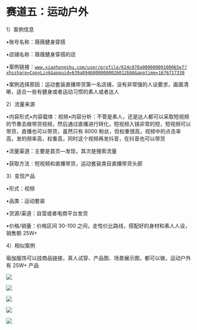 # 赛道五：运动户外

1）案例信息

•账号名称：薇薇健身穿搭

•店铺名称：薇薇健身穿搭的店

•案例链接：[`www.xiaohongshu.com/user/profile/624c078a00000000100065e7?xhsshare=CopyLink&appuid=639a89460000000026012bb6&apptime=1676717338`](https://www.xiaohongshu.com/user/profile/624c078a00000000100065e7?xhsshare=CopyLink&appuid=639a89460000000026012bb6&apptime=1676717338)

•案例选择原因：运动套装直播带货第一名店铺，没有非常强的人设要求，画面清晰，适合一些有健身或者运动习惯的素人或者达人

2）流量来源

•内容形式•内容载体：视频•内容分析：不管是素人，还是达人都可以采取短视频的节奏去做带货视频，然后通过直播进行转化，短视频入镜非常的短，短视频可以带货，直播也可以带货，虽然只有 8000 粉丝，但权重很高，视频中的点击率高，发的频率高，权重高，同时这个视频再发抖音，在抖音也可以带货

•流量渠道：主要是首页—发现，其次是搜索流量

•获取方法：短视频和直播带货，运动套装类目直播带货头部

3）变现产品

•形式：视频

•品类：运动套装

•货源/渠道：自营或者电商平台发货

•价格/销量：价格区间 30-100 之间，走性价比路线，搭配好的身材和素人人设，销售额 25W+

4）相似案例

瑜伽服饰可以挂商品链接，真人试穿、产品图、场景展示图，都可以做，运动户外有 25W+ 产品

![](img/bcdfff566329d9d223c1d660142662b5.png)

![](img/6139eb454784e8b0182711ebb176ea23.png)

![](img/0bf1d186afc5c1f0cac38853aba1b7c3.png)

![](img/cc9b81f5b58cd6baf279ec88a1c87ee1.png)

![](img/f5f11c405b1ebfa42488ca1035ca05ad.png)